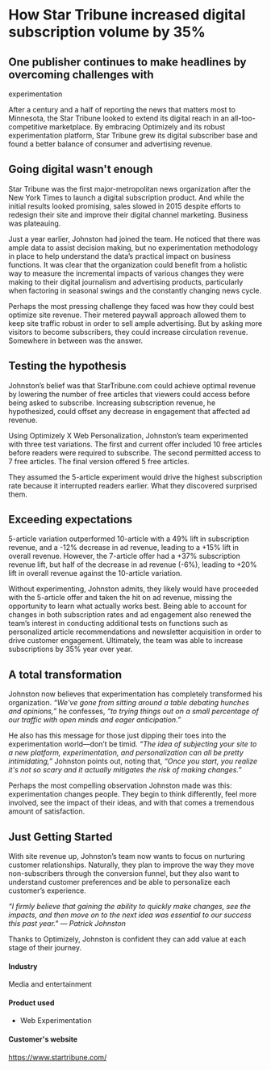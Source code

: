 # How Star Tribune increased digital subscription volume by 35%

## One publisher continues to make headlines by overcoming challenges with

experimentation

After a century and a half of reporting the news that matters most to Minnesota,
the Star Tribune looked to extend its digital reach in an all-too-competitive
marketplace. By embracing Optimizely and its robust experimentation platform,
Star Tribune grew its digital subscriber base and found a better balance of
consumer and advertising revenue.

## Going digital wasn't enough

Star Tribune was the first major-metropolitan news organization after the New
York Times to launch a digital subscription product. And while the initial
results looked promising, sales slowed in 2015 despite efforts to redesign their
site and improve their digital channel marketing. Business was plateauing.

Just a year earlier, Johnston had joined the team. He noticed that there was
ample data to assist decision making, but no experimentation methodology in
place to help understand the data’s practical impact on business functions. It
was clear that the organization could benefit from a holistic way to measure the
incremental impacts of various changes they were making to their digital
journalism and advertising products, particularly when factoring in seasonal
swings and the constantly changing news cycle.

Perhaps the most pressing challenge they faced was how they could best optimize
site revenue. Their metered paywall approach allowed them to keep site traffic
robust in order to sell ample advertising. But by asking more visitors to become
subscribers, they could increase circulation revenue. Somewhere in between was
the answer.

## Testing the hypothesis

Johnston’s belief was that StarTribune.com could achieve optimal revenue by
lowering the number of free articles that viewers could access before being
asked to subscribe. Increasing subscription revenue, he hypothesized, could
offset any decrease in engagement that affected ad revenue.

Using Optimizely X Web Personalization, Johnston’s team experimented with three
test variations. The first and current offer included 10 free articles before
readers were required to subscribe. The second permitted access to 7 free
articles. The final version offered 5 free articles.

They assumed the 5-article experiment would drive the highest subscription rate
because it interrupted readers earlier. What they discovered surprised them.

## Exceeding expectations

5-article variation outperformed 10-article with a 49% lift in subscription
revenue, and a -12% decrease in ad revenue, leading to a +15% lift in overall
revenue. However, the 7-article offer had a +37% subscription revenue lift, but
half of the decrease in ad revenue (-6%), leading to +20% lift in overall
revenue against the 10-article variation.

Without experimenting, Johnston admits, they likely would have proceeded with
the 5-article offer and taken the hit on ad revenue, missing the opportunity to
learn what actually works best. Being able to account for changes in both
subscription rates and ad engagement also renewed the team’s interest in
conducting additional tests on functions such as personalized article
recommendations and newsletter acquisition in order to drive customer
engagement. Ultimately, the team was able to increase subscriptions by 35% year
over year.

## A total transformation

Johnston now believes that experimentation has completely transformed his
organization. _“We've gone from sitting around a table debating hunches and
opinions,”_ he confesses, _“to trying things out on a small percentage of our
traffic with open minds and eager anticipation.”_

He also has this message for those just dipping their toes into the
experimentation world—don’t be timid. _“The idea of subjecting your site to a
new platform, experimentation, and personalization can all be pretty
intimidating,”_ Johnston points out, noting that, _“Once you start, you realize
it's not so scary and it actually mitigates the risk of making changes.”_

Perhaps the most compelling observation Johnston made was this: experimentation
changes people. They begin to think differently, feel more involved, see the
impact of their ideas, and with that comes a tremendous amount of satisfaction.

## Just Getting Started

With site revenue up, Johnston’s team now wants to focus on nurturing customer
relationships. Naturally, they plan to improve the way they move non-subscribers
through the conversion funnel, but they also want to understand customer
preferences and be able to personalize each customer’s experience.

_“I firmly believe that gaining the ability to quickly make changes, see the
impacts, and then move on to the next idea was essential to our success this
past year." — Patrick Johnston_

Thanks to Optimizely, Johnston is confident they can add value at each stage of
their journey.

#### Industry

Media and entertainment

#### Product used

- Web Experimentation

#### Customer's website

https://www.startribune.com/
